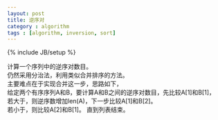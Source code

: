 ```yaml
---
layout: post
title: 逆序对
category : algorithm
tags : [algorithm, inversion, sort]
---
```

{% include JB/setup %}

计算一个序列中的逆序对数目。  
仍然采用分治法，利用类似合并排序的方法。  
主要难点在于实现合并这一步，思路如下，  
给定两个有序序列A和B，要计算A和B之间的逆序对数目，先比较A[1]和B[1]，  
若大于，则逆序数增加len(A)，下一步比较A[1]和B[2]。  
若小于，则比较A[2]和B[1]。
直到列表结束。
